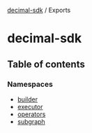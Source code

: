 [decimal-sdk](README.md) / Exports

# decimal-sdk

## Table of contents

### Namespaces

- [builder](modules/builder.md)
- [executor](modules/executor.md)
- [operators](modules/operators.md)
- [subgraph](modules/subgraph.md)
